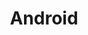 ---
title: "Android"
layout: category
permalink: /categories/android/
author_profile: true
taxonomy: Android
sidebar:
  nav: "categories"
---